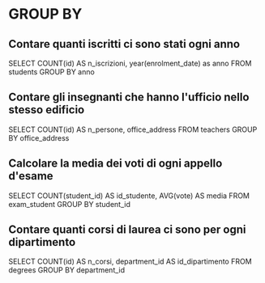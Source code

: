 # GROUP BY

## Contare quanti iscritti ci sono stati ogni anno
SELECT COUNT(id) AS n_iscrizioni, year(enrolment_date) as anno FROM students GROUP BY anno

## Contare gli insegnanti che hanno l'ufficio nello stesso edificio
SELECT COUNT(id) AS n_persone, office_address FROM teachers GROUP BY office_address

## Calcolare la media dei voti di ogni appello d'esame
SELECT COUNT(student_id) AS id_studente, AVG(vote) AS media FROM exam_student GROUP BY student_id

## Contare quanti corsi di laurea ci sono per ogni dipartimento
SELECT COUNT(id) AS n_corsi, department_id AS id_dipartimento FROM degrees GROUP BY department_id